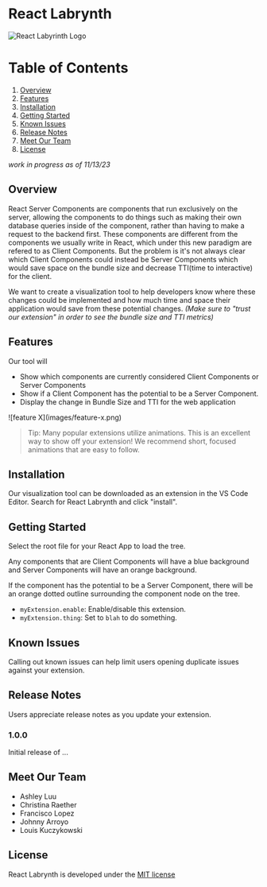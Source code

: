 # React Labrynth

![React Labyrinth Logo](https://github.com/oslabs-beta/React-Labyrinth/media/reactLabyrinth.png)

# __Table of Contents__
1. [Overview](#overview)
2. [Features](#features)
3. [Installation](#installation)
4. [Getting Started](#getting-started)
5. [Known Issues](#known-issues)
6. [Release Notes](#release-notes)
7. [Meet Our Team](#meet-our-team)
8. [License](#license)

*work in progress as of 11/13/23*
## Overview
React Server Components are components that run exclusively on the server, allowing the components to do things such as making their own database queries inside of the component, rather than having to make a request to the backend first. These components are different from the components we usually write in React, which under this new paradigm are refered to as Client Components. But the problem is it's not always clear which Client Components could instead be Server Components which would save space on the bundle size and decrease TTI(time to interactive) for the client.

We want to create a visualization tool to help developers know where these changes could be implemented and how much time and space their application would save from these potential changes. _(Make sure to "trust our extension" in order to see the bundle size and TTI metrics)_

## Features

Our tool will 
* Show which components are currently considered Client Components or Server Components 
* Show if a Client Component has the potential to be a Server Component. 
* Display the change in Bundle Size and TTI for the web application

\!\[feature X\]\(images/feature-x.png\)

> Tip: Many popular extensions utilize animations. This is an excellent way to show off your extension! We recommend short, focused animations that are easy to follow.

## Installation

Our visualization tool can be downloaded as an extension in the VS Code Editor. Search for React Labrynth and click "install".

## Getting Started

Select the root file for your React App to load the tree.

Any components that are Client Components will have a blue background and Server Components will have an orange background. 

If the component has the potential to be a Server Component, there will be an orange dotted outline surrounding the component node on the tree.

* `myExtension.enable`: Enable/disable this extension.
* `myExtension.thing`: Set to `blah` to do something.

## Known Issues

Calling out known issues can help limit users opening duplicate issues against your extension.

## Release Notes

Users appreciate release notes as you update your extension.

### 1.0.0

Initial release of ...

## Meet Our Team

* Ashley Luu
* Christina Raether
* Francisco Lopez
* Johnny Arroyo
* Louis Kuczykowski


## License

React Labrynth is developed under the [MIT license](https://en.wikipedia.org/wiki/MIT_License)
